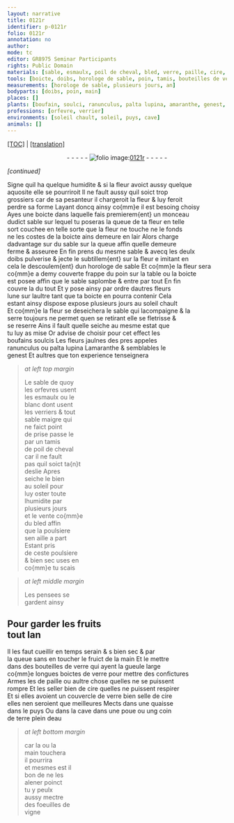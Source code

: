 ```yaml
---
layout: narrative
title: 0121r
identifier: p-0121r
folio: 0121r
annotation: no
author:
mode: tc
editor: GR8975 Seminar Participants
rights: Public Domain
materials: [sable, esmaulx, poil de cheval, bled, verre, paille, cire, terre, eau]
tools: [boicte, doibs, horologe de sable, poin, tamis, bouteilles de verre, boictes de verre, quaisse, poue]
measurements: [horologe de sable, plusieurs jours, an]
bodyparts: [doibs, poin, main]
places: []
plants: [boufain, soulci, ranunculus, palta lupina, amaranthe, genest, pensee, foeuilles de vigne]
professions: [orfevre, verrier]
environments: [soleil chault, soleil, puys, cave]
animals: []
---
```


<p><a href="{{ site.baseurl }}/diplomatic/">[TOC]</a> | <a href="{{ site.baseurl }}/texts/p-0121r_tl/">[translation]</a></p><div class="folio" align="center">- - - - - <a href="http://gallica.bnf.fr/ark:/12148/btv1b10500001g/f247.item.r=" target="_blank"><img src="https://cu-mkp.github.io/2017-workshop-edition/assets/photo-icon.png" alt="folio image: " style="display:inline-block; margin-bottom:-3px;"/>0121r</a> - - - - - </div>  
 
*[continued]*
  
Signe quil ha quelque humidite & si la fleur avoict aussy quelque<br/> aquosite elle se pourriroit Il ne fault aussy quil soict <span class="del">trop</span><br/> grossiers car de sa pesanteur il chargeroit la fleur & luy feroit<br/> perdre sa forme Layant doncq ainsy co{mm}e il est besoing choisy<br/> Ayes une <span class="tl">boicte</span> dans laquelle fais premierem{ent} un monceau<br/> dudict sable sur lequel tu poseras la queue de ta fleur <span class="del">en telle</span><br/> <span class="del">sort</span> couchee en telle sorte que la fleur ne touche ne le fonds<br/> ne les costes de la <span class="tl">boicte</span> ains demeure en lair Alors charge<br/> dadvantage <span class="del">sur</span> du sable sur la queue affin quelle demeure<br/> ferme & asseuree En fin prens du mesme sable & avecq les deulx<br/> <span class="tl"><span class="bp">doibs</span></span> pulverise & jecte le subtillem{ent} sur la fleur <span class="del">e</span> imitant en<br/> cela le descoulem{ent} dun <span class="ms"><span class="tl">horologe de sable</span></span> Et co{mm}e la fleur sera<br/> co{mm}e <span class="del">a demy</span> couverte frappe du <span class="tl"><span class="bp">poin</span></span> sur la table ou la <span class="tl">boicte</span><br/> est posee affin que le sable saplombe & entre par tout En fin<br/> couvre la du tout Et y pose ainsy par ordre dautres fleurs<br/> lune sur laultre tant que ta <span class="tl">boicte</span> en pourra contenir Cela<br/> estant ainsy dispose expose <span class="ms"><span class="tmp">plusieurs jours</span></span> au <span class="env">soleil chault</span><br/> Et co{mm}e la fleur se deseichera le <span class="m">sable</span> qui lacompaigne & la<br/> serre toujours ne permet quen se retirant elle se fletrisse &<br/> se reserre Ains il fault quelle seiche au mesme estat que<br/> tu luy as mise Or advise de choisir pour cet effect les<br/> <span class="pa">boufain</span>s <span class="pa">soulci</span>s Les fleurs jaulnes des pres appeles<br/> <span class="pa">ranunculus</span> ou <span class="pa">palta lupina</span> L<span class="pa">amaranthe</span> & semblables le<br/> <span class="pa">genest</span> Et aultres que ton experience tenseignera

 
> *at left top margin*
> 
> 
>   Le sable de quoy<br/> les <span class="pro">orfevre</span>s usent<br/> les <span class="m">esmaulx</span> ou le<br/> blanc dont usent<br/> les <span class="pro">verrier</span>s & tout<br/> sable maigre qui<br/> ne faict point<br/> de prise passe le<br/> par un <span class="tl">tamis</span><br/> de <span class="m">poil de cheval</span><br/> car il ne fault<br/> pas quil soict ta{n}t<br/> deslie Apres<br/> seiche le bien<br/> au <span class="env">soleil</span> pour<br/> luy oster toute<br/> lhumidite par <span class="ms"><span class="tmp"><br/> plusieurs jours</span></span><br/> et le vente co{mm}e<br/> du <span class="m">bled</span> affin<br/> que la poulsiere<br/> sen aille a part<br/> Estant pris<br/> de ceste poulsiere<br/> & bien sec uses en<br/> co{mm}e tu scais
 
> *at left middle margin*
> 
> 
>   Les <span class="pa">pensee</span>s se<br/> gardent ainsy
 
  

## Pour garder les fruits<br/> tout l<span class="ms"><span class="tmp">an</span></span>

 
Il les faut cueillir en <span class="tmp">temps serain & <span class="del">s</span> bien sec</span> & par<br/> la queue sans <span class="del">en</span> <span class="sn">toucher</span> le fruict de la <span class="bp">main</span> Et le mettre<br/> dans des <span class="tl">bouteilles de <span class="m">verre</span></span> qui ayent la gueule large<br/> co{mm}e longues <span class="tl">boictes de <span class="m">verre</span></span> pour mettre des confictures<br/> Armes les de <span class="m">paille</span> ou aultre chose quelles ne se puissent<br/> rompre Et les seller bien de <span class="m">cire</span> quelles ne puissent respirer<br/> Et si elles avoient un couvercle de <span class="m">verre</span> bien selle de <span class="m">cire</span><br/> elles nen seroient que meilleures Mects dans une <span class="tl">quaisse</span><br/> dans le <span class="env">puys</span> Ou dans la <span class="env">cave</span> dans une <span class="tl">poue</span> ou ung coin<br/> de <span class="m">terre</span> plein d<span class="m">eau</span>
 
> *at left bottom margin*
> 
> 
>   car la ou la<br/> <span class="bp">main</span> <span class="sn">touchera</span><br/> il pourrira<br/> et mesmes est il<br/> bon de ne les<br/> alener poinct<br/> tu y peulx<br/> aussy mectre<br/> des <span class="pa">foeuilles de<br/> vigne</span>

